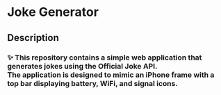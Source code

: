 
<h1 align="left">Joke Generator</h1>
<h2 align="left">Description</h2>
<h3 align="left">✨ This repository contains a simple web application that generates jokes using the Official Joke API.<br>The application is designed to mimic an iPhone frame with a<br>top bar displaying battery, WiFi, and signal icons.</h3>